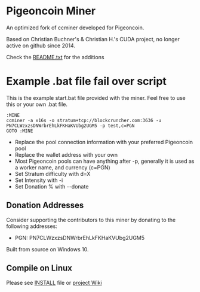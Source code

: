 # Pigeoncoin Miner

An optimized fork of ccminer developed for Pigeoncoin.

Based on Christian Buchner's &amp; Christian H.'s CUDA project, no longer active on github since 2014.

Check the [README.txt](README.txt) for the additions


# Example .bat file fail over script

This is the example start.bat file provided with the miner. Feel free to use this or your own .bat file.

	:MINE
	ccminer -a x16s -o stratum+tcp://blockcruncher.com:3636 -u PN7CLWzxzsDNWrbrEhLkFKHaKVUbg2UGM5 -p test,c=PGN
	GOTO :MINE

- Replace the pool connection information with your preferred Pigeoncoin pool
- Replace the wallet address with your own
- Most Pigeoncoin pools can have anything after -p, generally it is used as a worker name, and currency (c=PGN)
- Set Stratum difficulty with d=X
- Set Intensity with -i
- Set Donation % with --donate



## Donation Addresses

Consider supporting the contributors to this miner by donating to the following addresses:

- PGN: PN7CLWzxzsDNWrbrEhLkFKHaKVUbg2UGM5

Built from source on Windows 10.


Compile on Linux
----------------

Please see [INSTALL](https://github.com/tpruvot/ccminer/blob/linux/INSTALL) file or [project Wiki](https://github.com/tpruvot/ccminer/wiki/Compatibility)
